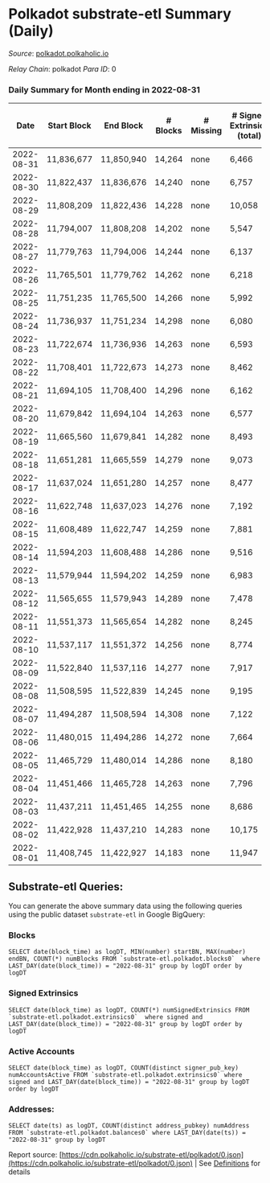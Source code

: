 # Polkadot substrate-etl Summary (Daily)

_Source_: [polkadot.polkaholic.io](https://polkadot.polkaholic.io)

*Relay Chain*: polkadot
*Para ID*: 0



### Daily Summary for Month ending in 2022-08-31


| Date | Start Block | End Block | # Blocks | # Missing | # Signed Extrinsics (total) | # Active Accounts | # Addresses with Balances | # Events | # Transfers | # XCM Transfers In | # XCM Transfers Out |
| ---- | ----------- | --------- | -------- | --------- | --------------------------- | ----------------- | ------------------------- | -------- | ----------- | ------------------ | ------------------- |
| 2022-08-31 | 11,836,677 | 11,850,940 | 14,264 | none  | 6,466 |  | 1,048,665 | 401,433 | 5,001 ($44,581,189.52) | 89 ($379,637.29) | 213 ($700,673.91) |
| 2022-08-30 | 11,822,437 | 11,836,676 | 14,240 | none  | 6,757 |  |  | 404,747 | 5,921 ($75,307,658.02) | 122 ($273,775.99) | 222 ($653,233.24) |
| 2022-08-29 | 11,808,209 | 11,822,436 | 14,228 | none  | 10,058 |  |  | 431,269 | 8,685 ($107,800,165.12) | 130 ($460,626.08) | 236 ($572,761.54) |
| 2022-08-28 | 11,794,007 | 11,808,208 | 14,202 | none  | 5,547 |  |  | 359,317 | 4,292 ($23,344,121.78) | 85 ($228,273.61) | 150 ($122,508.32) |
| 2022-08-27 | 11,779,763 | 11,794,006 | 14,244 | none  | 6,137 |  |  | 361,078 | 4,874 ($20,188,779.98) | 80 ($218,443.84) | 178 ($183,949.61) |
| 2022-08-26 | 11,765,501 | 11,779,762 | 14,262 | none  | 6,218 | 2,773 | 1,049,243 | 360,005 | 4,835 ($48,792,106.90) | 101 ($992,088.34) | 176 ($378,858.20) |
| 2022-08-25 | 11,751,235 | 11,765,500 | 14,266 | none  | 5,992 | 2,756 | 1,048,744 | 363,363 | 4,587 ($18,865,916.26) | 94 ($223,610.17) | 147 ($2,059,477.25) |
| 2022-08-24 | 11,736,937 | 11,751,234 | 14,298 | none  | 6,080 | 2,839 | 1,048,273 | 364,171 | 4,639 ($25,597,494.94) | 83 ($1,028,011.76) | 153 ($280,290.69) |
| 2022-08-23 | 11,722,674 | 11,736,936 | 14,263 | none  | 6,593 | 2,928 | 1,047,728 | 368,832 | 5,235 ($27,988,951.13) | 115 ($1,384,938.77) | 182 ($872,040.56) |
| 2022-08-22 | 11,708,401 | 11,722,673 | 14,273 | none  | 8,462 | 4,878 | 1,046,917 | 384,067 | 7,063 ($36,804,852.81) | 86 ($216,727.91) | 217 ($2,422,620.48) |
| 2022-08-21 | 11,694,105 | 11,708,400 | 14,296 | none  | 6,162 | 2,778 |  | 362,713 | 4,795 ($12,604,023.26) | 102 ($225,585.77) | 205 ($211,630.18) |
| 2022-08-20 | 11,679,842 | 11,694,104 | 14,263 | none  | 6,577 | 2,842 |  | 373,311 | 5,421 ($31,112,450.90) | 94 ($748,693.87) | 227 ($597,113.02) |
| 2022-08-19 | 11,665,560 | 11,679,841 | 14,282 | none  | 8,493 | 3,572 | 1,045,069 | 382,550 | 7,363 ($53,052,430.21) | 131 ($1,346,454.51) | 295 ($1,127,186.95) |
| 2022-08-18 | 11,651,281 | 11,665,559 | 14,279 | none  | 9,073 | 4,621 |  | 388,089 | 7,354 ($89,544,710.67) | 139 ($821,168.86) | 193 ($536,772.18) |
| 2022-08-17 | 11,637,024 | 11,651,280 | 14,257 | none  | 8,477 | 3,723 | 1,043,417 | 382,412 | 6,889 ($40,861,738.57) | 95 ($1,365,012.38) | 237 ($2,688,145.00) |
| 2022-08-16 | 11,622,748 | 11,637,023 | 14,276 | none  | 7,192 | 3,259 |  | 370,893 | 5,710 ($59,558,629.85) | 156 ($274,020.91) | 402 ($989,321.74) |
| 2022-08-15 | 11,608,489 | 11,622,747 | 14,259 | none  | 7,881 | 3,594 | 1,041,687 | 378,626 | 6,349 ($54,536,198.63) | 176 ($689,561.44) | 557 ($965,912.15) |
| 2022-08-14 | 11,594,203 | 11,608,488 | 14,286 | none  | 9,516 | 4,128 | 1,040,807 | 396,105 | 8,307 ($37,296,815.91) | 540 ($4,543,347.09) | 1,461 ($2,560,851.29) |
| 2022-08-13 | 11,579,944 | 11,594,202 | 14,259 | none  | 6,983 | 3,239 | 1,039,769 | 365,664 | 5,388 ($25,719,840.41) | 276 ($1,262,529.43) | 371 ($2,697,868.42) |
| 2022-08-12 | 11,565,655 | 11,579,943 | 14,289 | none  | 7,478 | 3,307 | 1,039,019 | 375,171 | 5,827 ($31,317,696.61) | 258 ($2,925,795.33) | 428 ($723,289.56) |
| 2022-08-11 | 11,551,373 | 11,565,654 | 14,282 | none  | 8,245 | 3,758 | 1,038,126 | 381,097 | 6,759 ($271,150,763.88) | 298 ($5,209,917.86) | 481 ($7,029,870.89) |
| 2022-08-10 | 11,537,117 | 11,551,372 | 14,256 | none  | 8,774 | 3,923 | 1,037,177 | 387,744 | 7,253 ($56,531,497.99) | 401 ($2,008,445.26) | 560 ($2,665,348.35) |
| 2022-08-09 | 11,522,840 | 11,537,116 | 14,277 | none  | 7,917 | 3,580 | 1,036,086 | 372,353 | 6,314 ($78,857,967.26) | 305 ($792,117.82) | 484 ($1,172,662.12) |
| 2022-08-08 | 11,508,595 | 11,522,839 | 14,245 | none  | 9,195 | 4,319 |  | 384,282 | 7,532 ($72,953,089.48) | 321 ($1,039,773.64) | 489 ($717,596.37) |
| 2022-08-07 | 11,494,287 | 11,508,594 | 14,308 | none  | 7,122 | 3,151 | 1,034,720 | 365,442 | 5,502 ($36,376,185.99) | 259 ($490,156.04) | 426 ($571,860.19) |
| 2022-08-06 | 11,480,015 | 11,494,286 | 14,272 | none  | 7,664 | 3,407 |  | 368,643 | 6,170 ($40,161,033.95) | 307 ($940,477.80) | 652 ($1,367,529.40) |
| 2022-08-05 | 11,465,729 | 11,480,014 | 14,286 | none  | 8,180 | 3,617 |  | 384,751 | 6,522 ($83,026,706.49) | 249 ($1,602,003.04) | 509 ($2,598,383.43) |
| 2022-08-04 | 11,451,466 | 11,465,728 | 14,263 | none  | 7,796 | 3,436 | 1,032,691 | 371,656 | 6,119 ($68,674,998.00) | 242 ($985,753.84) | 580 ($659,542.83) |
| 2022-08-03 | 11,437,211 | 11,451,465 | 14,255 | none  | 8,686 | 3,520 | 1,032,047 | 378,954 | 6,667 ($133,670,192.26) | 204 ($743,974.32) | 433 ($494,358.21) |
| 2022-08-02 | 11,422,928 | 11,437,210 | 14,283 | none  | 10,175 | 3,710 | 1,031,336 | 388,361 | 7,170 ($121,003,608.14) | 532 ($4,401,130.11) | 874 ($2,600,828.88) |
| 2022-08-01 | 11,408,745 | 11,422,927 | 14,183 | none  | 11,947 | 5,221 | 1,030,589 | 399,822 | 9,952 ($65,645,795.55) | 572 ($694,151.56) | 2,465 ($1,217,213.21) |

## Substrate-etl Queries:
You can generate the above summary data using the following queries using the public dataset `substrate-etl` in Google BigQuery:


### Blocks
```
SELECT date(block_time) as logDT, MIN(number) startBN, MAX(number) endBN, COUNT(*) numBlocks FROM `substrate-etl.polkadot.blocks0`  where LAST_DAY(date(block_time)) = "2022-08-31" group by logDT order by logDT
```


### Signed Extrinsics
```
SELECT date(block_time) as logDT, COUNT(*) numSignedExtrinsics FROM `substrate-etl.polkadot.extrinsics0`  where signed and LAST_DAY(date(block_time)) = "2022-08-31" group by logDT order by logDT
```


### Active Accounts
```
SELECT date(block_time) as logDT, COUNT(distinct signer_pub_key) numAccountsActive FROM `substrate-etl.polkadot.extrinsics0` where signed and LAST_DAY(date(block_time)) = "2022-08-31" group by logDT order by logDT
```


### Addresses:
```
SELECT date(ts) as logDT, COUNT(distinct address_pubkey) numAddress FROM `substrate-etl.polkadot.balances0` where LAST_DAY(date(ts)) = "2022-08-31" group by logDT
```



Report source: [https://cdn.polkaholic.io/substrate-etl/polkadot/0.json](https://cdn.polkaholic.io/substrate-etl/polkadot/0.json) | See [Definitions](/DEFINITIONS.md) for details
